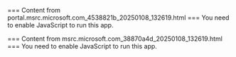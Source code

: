 === Content from portal.msrc.microsoft.com_4538821b_20250108_132619.html ===
You need to enable JavaScript to run this app.

=== Content from msrc.microsoft.com_38870a4d_20250108_132619.html ===
You need to enable JavaScript to run this app.
